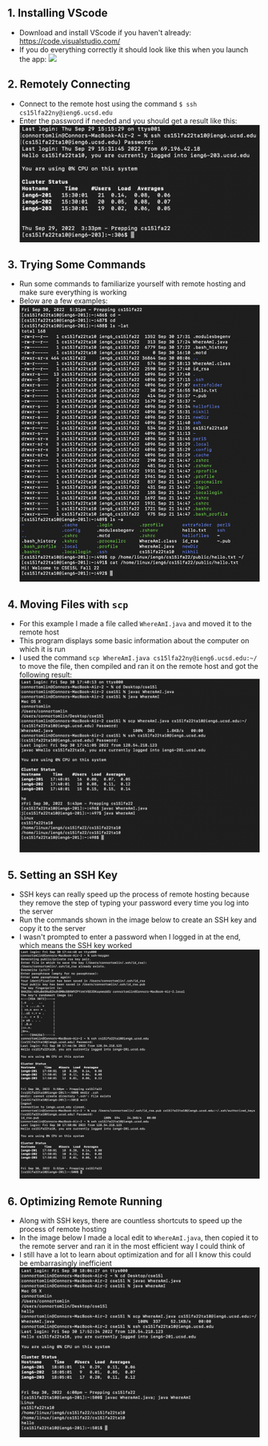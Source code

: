 ## 1. Installing VScode
- Download and install VScode if you haven't already: https://code.visualstudio.com/
- If you do everything correctly it should look like this when you launch the app: ![](https://ctomlin1.github.io/cse15l-lab-reports/lab1/images/installingvscode.png)
## 2. Remotely Connecting
- Connect to the remote host using the command ```$ ssh cs15lfa22ny@ieng6.ucsd.edu```
- Enter the password if needed and you should get a result like this: ![](https://github.com/ctomlin1/cse15l-lab-reports/blob/main/lab1/images/remotelyconnecting.png)
## 3. Trying Some Commands
- Run some commands to familiarize yourself with remote hosting and make sure everything is working
- Below are a few examples: ![](https://github.com/ctomlin1/cse15l-lab-reports/blob/main/lab1/images/tryingsomecommands.png)
## 4. Moving Files with ```scp```
- For this example I made a file called ```WhereAmI.java``` and moved it to the remote host
- This program displays some basic information about the computer on which it is run
- I used the command ```scp WhereAmI.java cs15lfa22ny@ieng6.ucsd.edu:~/``` to move the file, then compiled and ran it on the remote host and got the following result: ![](https://github.com/ctomlin1/cse15l-lab-reports/blob/main/lab1/images/scp.png)
## 5. Setting an SSH Key
- SSH keys can really speed up the process of remote hosting because they remove the step of typing your password every time you log into the server
- Run the commands shown in the image below to create an SSH key and copy it to the server
- I wasn't prompted to enter a password when I logged in at the end, which means the SSH key worked ![](https://github.com/ctomlin1/cse15l-lab-reports/blob/main/lab1/images/sshkey.png)
## 6. Optimizing Remote Running
- Along with SSH keys, there are countless shortcuts to speed up the process of remote hosting
- In the image below I made a local edit to ```WhereAmI.java```, then copied it to the remote server and ran it in the most efficient way I could think of
- I still have a lot to learn about optimization and for all I know this could be embarrasingly inefficient ![](https://github.com/ctomlin1/cse15l-lab-reports/blob/main/lab1/images/optimizingremoterunning.png)
